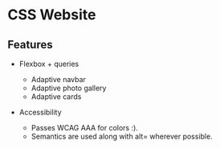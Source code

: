 # CSS Website

## Features

* Flexbox + queries
  * Adaptive navbar
  * Adaptive photo gallery
  * Adaptive cards
 
* Accessibility
  * Passes WCAG AAA for colors :).
  * Semantics are used along with alt= wherever possible.
  
 
